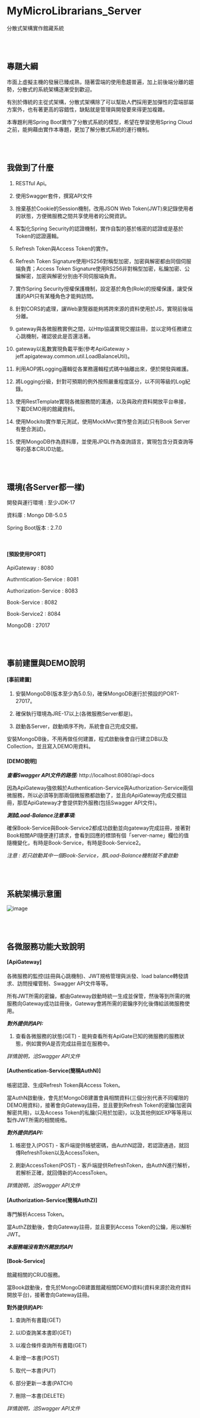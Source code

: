 # MyMicroLibrarians_Server
分散式架構實作館藏系統

<br><br>
## 專題大綱

市面上虛擬主機的發展已臻成熟，隨著雲端的使用愈趨普遍，加上前後端分離的趨勢，分散式的系統架構逐漸受到歡迎。

有別於傳統的主從式架構，分散式架構除了可以幫助人們採用更加彈性的雲端部屬方案外，也有著更高的容錯性，缺點就是管理與開發要來得更加複雜。

本專題利用Spring Boot實作了分散式系統的模型，希望在學習使用Spring Cloud之前，能夠藉由實作本專題，更加了解分散式系統的運行機制。

<br><br>
## 我做到了什麼

1. RESTful Api。

2. 使用Swagger套件，撰寫API文件

3. 捨棄基於Cookie的Session機制，改用JSON Web Token(JWT)來記錄使用者的狀態，方便微服務之間共享使用者的公開資訊。

4. 客製化Spring Security的認證機制，實作自製的基於帳密的認證或是基於Token的認證邏輯。

5. Refresh Token與Access Token的實作。

6. Refresh Token Signature使用HS256對稱型加密，加密與解密都由同個伺服端負責；Access Token Signature使用RS256非對稱型加密，私鑰加密、公鑰解密，加密與解密分別由不同伺服端負責。

7. 實作Spring Security授權保護機制，設定基於角色(Role)的授權保護，讓受保護的API只有某種角色才能夠訪問。

8. 針對CORS的處理，讓Web瀏覽器能夠將跨來源的資料使用於JS，實現前後端分離。

9. gateway與各微服務實例之間，以Http協議實現交握註冊，並以定時任務建立心跳機制，確認彼此是否還活著。

10. gateway以亂數實現負載平衡(參考ApiGateway > jeff.apigateway.common.util.LoadBalanceUtil)。

11. 利用AOP將Logging邏輯從各業務邏輯程式碼中抽離出來，便於開發與維護。

12. 將Logging分級，針對可預期的例外按照嚴重程度區分，以不同等級的Log紀錄。

13. 使用RestTemplate實現各微服務間的溝通，以及與政府資料開放平台串接，下載DEMO用的館藏資料。

14. 使用Mockito實作單元測試，使用MockMvc實作整合測試(只有Book Server有整合測試)。

15. 使用MongoDB作為資料庫，並使用JPQL作為查詢語言，實現包含分頁查詢等等的基本CRUD功能。

<br><br>
## 環境(各Server都一樣)

開發與運行環境 : 至少JDK-17

資料庫 : Mongo DB-5.0.5

Spring Boot版本 : 2.7.0

<br>

#### [預設使用PORT]

ApiGateway : 8080

Authrntication-Service : 8081

Authorization-Service : 8083

Book-Service : 8082

Book-Service2 : 8084

MongoDB : 27017

<br><br>
## 事前建置與DEMO說明

#### [事前建置]

1. 安裝MongoDB(版本至少為5.0.5)，確保MongoDB運行於預設的PORT-27017。

2. 確保執行環境為JRE-17以上(各微服務Server都是)。

3. 啟動各Server，啟動順序不拘，系統會自己完成交握。

安裝MongoDB後，不用再做任何建置，程式啟動後會自行建立DB以及Collection，並且寫入DEMO用資料。

#### [DEMO說明]

***查看Swagger API文件的路徑:*** http://localhost:8080/api-docs

因為ApiGateway強依賴於Authentication-Service與Authorization-Service兩個微服務，所以必須等到那兩個微服務都啟動了，並且向ApiGateway完成交握註冊，那麼ApiGateway才會提供對外服務(包括Swagger API文件)。

***測試Load-Balance注意事項:***

確保Book-Service與Book-Service2都成功啟動並向gateway完成註冊，接著對Book相關API隨便連打請求，會看到回應的標頭有個「server-name」欄位的值隨機變化，有時是Book-Service，有時是Book-Service2。

_注意 : 若只啟動其中一個Book-Service，那Load-Balance機制就不會啟動_

<br><br>
## 系統架構示意圖

![image](https://raw.githubusercontent.com/Jeff33759/MyMicroLibrarians_Server/master/System_Architecture_Diagram.jpg
)

<br><br>
## 各微服務功能大致說明

#### [ApiGateway] 

各微服務的監控(註冊與心跳機制)、JWT規格管理與派發、load balance轉發請求、訪問授權管制、Swagger API文件等等。

所有JWT所需的密鑰，都由Gateway啟動時統一生成並保管，然後等到所需的微服務向Gateway成功註冊後，Gateway會將所需的密鑰序列化後傳給該微服務使用。

***對外提供的API:***

1. 查看各微服務的狀態(GET) - 能夠查看所有ApiGate已知的微服務的服務狀態，例如實例A是否完成註冊並在服務中。

_詳情說明，洽Swagger API文件_

#### [Authentication-Service(簡稱AuthN)]

帳密認證、生成Refresh Token與Access Token。

當AuthN啟動後，會先於MongoDB建置會員相關資料(三個分別代表不同權限的DEMO用資料)，接著會向Gateway註冊，並且要到Refresh Token的密鑰(加密與解密共用)，以及Access Token的私鑰(只用於加密)，以及其他例如EXP等等用以製作JWT所需的相關規格。

***對外提供的API:***

1. 帳密登入(POST) - 客戶端提供帳號密碼，由AuthN認證，若認證通過，就回傳RefreshToken以及AccessToken。

2. 刷新AccessToken(POST) - 客戶端提供RefreshToken，由AuthN進行解析，若解析正確，就回傳新的AccessToken。

_詳情說明，洽Swagger API文件_


#### [Authorization-Service(簡稱AuthZ)]

專門解析Access Token。

當AuthZ啟動後，會向Gateway註冊，並且要到Access Token的公鑰，用以解析JWT。

***本服務端沒有對外開放的API***


#### [Book-Service]

館藏相關的CRUD服務。

當Book啟動後，會先於MongoDB建置館藏相關DEMO資料(資料來源於政府資料開放平台)，接著會向Gateway註冊。

****對外提供的API:****

1. 查詢所有書籍(GET)

2. 以ID查詢某本書即(GET)

3. 以複合條件查詢所有書籍(GET)

4. 新增一本書(POST)

5. 取代一本書(PUT)

6. 部分更新一本書(PATCH)

7. 刪除一本書(DELETE)

_詳情說明，洽Swagger API文件_
